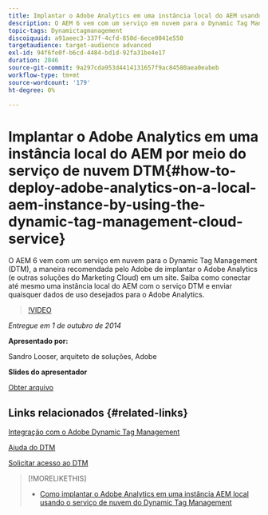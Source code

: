 ```yaml
---
title: Implantar o Adobe Analytics em uma instância local do AEM usando o serviço de nuvem Dynamic Tag Management
description: O AEM 6 vem com um serviço em nuvem para o Dynamic Tag Management (DTM), a maneira recomendada pelo Adobe de implantar o Adobe Analytics (e outras soluções do Marketing Cloud) em um site. Saiba como conectar até mesmo uma instância local do AEM com o serviço DTM e enviar quaisquer dados de uso desejados para o Adobe Analytics.
topic-tags: Dynamictagmanagement
discoiquuid: a91aeec3-337f-4cfd-850d-6ece0041e550
targetaudience: target-audience advanced
exl-id: 94f6fe0f-b6cd-4484-bd1d-92fa31be4e17
duration: 2846
source-git-commit: 9a297cda953d4414131657f9ac84580aea0eabeb
workflow-type: tm+mt
source-wordcount: '179'
ht-degree: 0%

---
```


# Implantar o Adobe Analytics em uma instância local do AEM por meio do serviço de nuvem DTM{#how-to-deploy-adobe-analytics-on-a-local-aem-instance-by-using-the-dynamic-tag-management-cloud-service}

O AEM 6 vem com um serviço em nuvem para o Dynamic Tag Management (DTM), a maneira recomendada pelo Adobe de implantar o Adobe Analytics (e outras soluções do Marketing Cloud) em um site. Saiba como conectar até mesmo uma instância local do AEM com o serviço DTM e enviar quaisquer dados de uso desejados para o Adobe Analytics.

>[!VIDEO](https://video.tv.adobe.com/v/19401/?quality=9)

*Entregue em 1 de outubro de 2014*

**Apresentado por:**

Sandro Looser, arquiteto de soluções, Adobe

**Slides do apresentador**

[Obter arquivo](assets/dtm-10-1-2014.pdf)

## Links relacionados {#related-links}

[Integração com o Adobe Dynamic Tag Management](https://docs.adobe.com/docs/en/aem/6-0/administer/integration/marketing-cloud/dtm.html)

[Ajuda do DTM](https://experienceleague.adobe.com/docs/data-collection.html?lang=en)

[Solicitar acesso ao DTM](https://dtm.adobe.com/request_access)

<!--
[Get back to the Overview](https://helpx.adobe.com/experience-manager/kt/eseminars/gems/aem-index.html)
-->

>[!MORELIKETHIS]
>
>* [Como implantar o Adobe Analytics em uma instância AEM local usando o serviço de nuvem do Dynamic Tag Management](aem-adobe-analytics-dynamic-tag-management.md)

